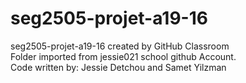 # seg2505-projet-a19-16
seg2505-projet-a19-16 created by GitHub Classroom\
Folder imported from jessie021 school github Account.\
Code written by: Jessie Detchou and Samet Yilzman
